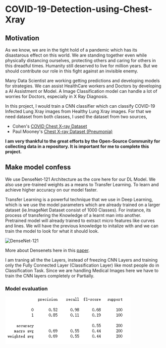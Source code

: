 # COVID-19-Detection-using-Chest-Xray

## Motivation

As we know, we are in the tight hold of a pandemic which has its disastarous effect on this world. We are standing together even while physically distancing ourselves, protecting others and caring for others in this dreadful times. Humanity still deserved to live for million years. But we should contribute our role in this fight against an invisible enemy. 

Many Data Scientist are working getting predictions and developing models for strategies. We can assist HealthCare workers and Doctors by developing a AI Assistment or Model. A Image Classification model can handle a lot of worries for Doctors, especially in X Ray Diagnosis.

In this project, I would train a CNN classifier which can classify COVID-19 Infected Lung Xray images from Healthy Lung Xray images. For that we need dataset from both classes, I used the dataset from two sources,

- Cohen's [COVID Chest X-ray Dataset](https://github.com/ieee8023/covid-chestxray-dataset) 
- Paul Mooney's [Chest X-ray Dataset (Pneumonia)](https://www.kaggle.com/paultimothymooney/chest-xray-pneumonia)

**I am very thankful to the great efforts by the Open-Source Community for collecting data in a repository. It is important for me to complete this project.**

## Make model confess

We use DenseNet-121 Architecture as the core here for our DL Model. We also use pre-trained weights as a means to Transfer Learning. To learn and achieve higher accuracy on our model faster.

Transfer Learning is a powerful technique that we use in Deep Learning, which is we use the model parameters which are already trained on a larger dataset (ie.ImageNet Dataset consist of 1000 Classes). For instance, its process of transfering the Knowledge of a learnt man into another. Pretrained model will already trained to extract micro features like curves and lines. We will have the previous knowledge to initalize with and we can train the model to look for what it should look.

![DenseNet-121](https://miro.medium.com/max/1400/1*vIZhPImFr9Gjpx6ZB7IOJg.png)

More about Densenets here in this [paper](https://arxiv.org/abs/1608.06993).


I am traning all the the Layers, instead of freezing CNN Layers and training only the Fully Connected Layer (Classification Layer) like most people do in Classification Task. Since we are handling Medical Images here we have to train the CNN layers completely or Partially.

### Model evaluation
![Model evaluation](https://github.com/uqer-jyh/COVID-19-Detection-using-Chest-Xray/blob/main/Model%20evaluation.png)
